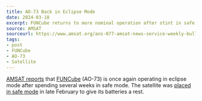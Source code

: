 ```yaml
---
title: AO-73 Back in Eclipse Mode
date: 2024-03-18
excerpt: FUNCube returns to more nominal operation after stint in safe mode. 
source: AMSAT
sourceurl: https://www.amsat.org/ans-077-amsat-news-service-weekly-bulletins/
tags:
- post
- FUNCube
- AO-73
- Satellite
---
```

[AMSAT reports](https://www.amsat.org/ans-077-amsat-news-service-weekly-bulletins/) that [FUNCube](https://en.wikipedia.org/wiki/FUNcube-1) (AO-73) is once again operating in eclipse mode after spending several weeks in safe mode. The satellite was [placed in safe mode](https://daily.hamweekly.com/2024/02/ao-73-funcube-satellite-on-hiatus/) in late February to give its batteries a rest.
